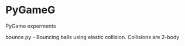 # PyGameG
PyGame experments

bounce.py - Bouncing balls using elastic collision. Collisions are 2-body
